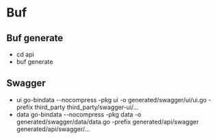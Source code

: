 # Buf 

## Buf generate
- cd api
- buf generate

## Swagger 
- ui  go-bindata --nocompress -pkg ui -o generated/swagger/ui/ui.go -prefix third_party third_party/swagger-ui/...
- data  go-bindata --nocompress -pkg data -o generated/swagger/data/data.go -prefix generated/api/swagger generated/api/swagger/...
	
	
